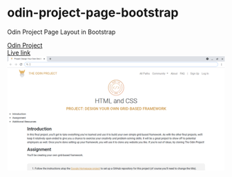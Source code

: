# odin-project-page-bootstrap
Odin Project Page Layout in Bootstrap 

[Odin Project](https://theodinproject.com/courses/html-and-css/lessons/design-your-own-grid-based-framework)
<br />
[Live link](https://jdegand.github.io/odin-project-page-bootstrap/)
<br />
![Screenshot](screenshot.png)
